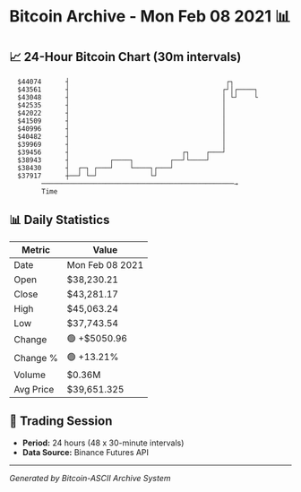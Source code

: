 # Bitcoin Archive - Mon Feb 08 2021 📊

## 📈 24-Hour Bitcoin Chart (30m intervals)

```
  $44074      ┤                                       ┌┐       
  $43561      ┤                                      ┌┘│┌────┐ 
  $43048      ┤                                      │ └┘    └ 
  $42535      ┤                                      │         
  $42022      ┤                                      │         
  $41509      ┤                                      │         
  $40996      ┤                                      │         
  $40482      ┤                                      │         
  $39969      ┤                                      │         
  $39456      ┤                            ┌┐    ┌───┘         
  $38943      ┤          ┌────┐         ┌──┘└────┘             
  $38430      ┤  ┌─┐ ┌───┘    └────┐┌───┘                      
  $37917      ┼──┘ └─┘             └┘                          
        ────────────────────────────────────────────────→
        Time
```

## 📊 Daily Statistics

| Metric | Value |
|--------|-------|
| Date | Mon Feb 08 2021 |
| Open | $38,230.21 |
| Close | $43,281.17 |
| High | $45,063.24 |
| Low | $37,743.54 |
| Change | 🟢 +$5050.96 |
| Change % | 🟢 +13.21% |
| Volume | $0.36M |
| Avg Price | $39,651.325 |

## 📅 Trading Session

- **Period:** 24 hours (48 x 30-minute intervals)
- **Data Source:** Binance Futures API

---
*Generated by Bitcoin-ASCII Archive System*
